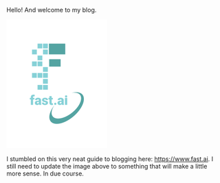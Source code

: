 Hello! And welcome to my blog. 

<!-- Edit the `index.md` file to change this content. All pages on the blog, including this one, use [Markdown](https://guides.github.com/features/mastering-markdown/). You can include images:
 -->
![Image of fast.ai logo](images/logo.png)

I stumbled on this very neat guide to blogging here: https://www.fast.ai.  I still need to update the image above to something that 
will make a little more sense.  In due course.  
